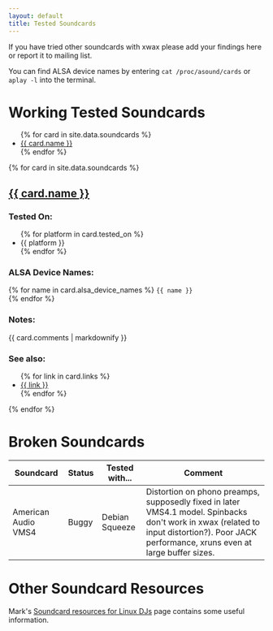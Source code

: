 ```yaml
---
layout: default
title: Tested Soundcards
---
```

If you have tried other soundcards with xwax please add your findings here or report it to mailing list.

You can find ALSA device names by entering `cat /proc/asound/cards` or `aplay -l` into the terminal.

# Working Tested Soundcards

<ul class="soundcard-list">
{% for card in site.data.soundcards %}
  <li><a href="#{{ card.name | slugify }}">{{ card.name }}</a></li>
{% endfor %}
</ul>

{% for card in site.data.soundcards %}
<div class="soundcard">
  <a href="#{{ card.name | slugify }}">
    <h2 id="{{ card.name | slugify }}">{{ card.name }}</h2>
  </a>
  <h3>Tested On:</h3>
  <ul>
{% for platform in card.tested_on %}
    <li>{{ platform }}</li>
{% endfor %}
  </ul>
  <h3>ALSA Device Names:</h3>
  {% for name in card.alsa_device_names %}
  <code>{{ name }}</code><br>
  {% endfor %}
  <h3>Notes:</h3>
  {{ card.comments | markdownify }}
  <h3>See also:</h3>
  <ul>
{% for link in card.links %}
    <li><a href="{{ link }}" target="_blank">{{ link }}</a></li>
{% endfor %}
  </ul>
</div>
{% endfor %}


# Broken Soundcards

Soundcard           | Status | Tested with... | Comment
---                 | ---    | ---            | ---
American Audio VMS4 | Buggy  | Debian Squeeze | Distortion on phono preamps, supposedly fixed in later VMS4.1 model. Spinbacks don't work in xwax (related to input distortion?). Poor JACK performance, xruns even at large buffer sizes.


# Other Soundcard Resources

Mark's [Soundcard resources for Linux DJs](http://www.pogo.org.uk/~mark/linuxdj/) page contains some useful information.
